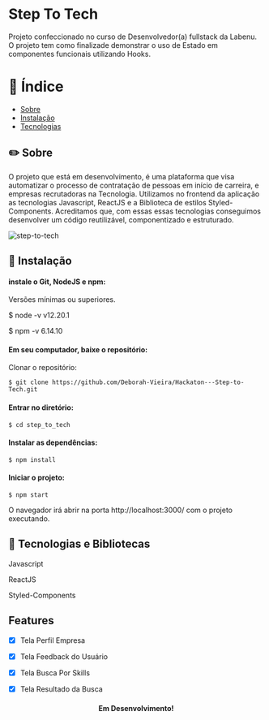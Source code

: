 <h1 >Step To Tech</h1>
<p >Projeto confeccionado no curso de Desenvolvedor(a) fullstack da Labenu. O projeto tem como finalizade demonstrar o uso de Estado em componentes funcionais utilizando Hooks.</p>


# :ledger: Índice
<!--ts-->
   * [Sobre](#sobre)
   * [Instalação](#instalacao)
   * [Tecnologias](#tecnologias)
<!--te-->


##     :pencil2:  Sobre
<p>O projeto que está em desenvolvimento, é uma plataforma que visa automatizar o processo de contratação de pessoas em início de carreira, e empresas recrutadoras na Tecnologia. Utilizamos no frontend da aplicação as tecnologias Javascript, ReactJS e a Biblioteca de estilos Styled-Components. Acreditamos que, com essas essas tecnologias conseguimos desenvolver um código reutilizável, componentizado e estruturado. </p>

  ![step-to-tech](https://user-images.githubusercontent.com/31224361/107162095-ae3e1780-697f-11eb-9124-6872de54c7f4.gif)


## :wrench:   Instalação
####   instale o Git, NodeJS e npm:
<p> Versões mínimas ou superiores.</p>

$ node -v
v12.20.1
  
$ npm -v
6.14.10</p>

#### Em seu computador, baixe o repositório:
<p> Clonar o repositório:</p>

```
$ git clone https://github.com/Deborah-Vieira/Hackaton---Step-to-Tech.git 
```

	
#### Entrar no diretório: 

```
$ cd step_to_tech 
```

#### Instalar as dependências: 

```
$ npm install
```


#### Iniciar o projeto: 

``` 
$ npm start 
```
<p> O navegador irá abrir na porta http://localhost:3000/ com o projeto executando.</p>




## :hammer: Tecnologias e Bibliotecas
   <p>Javascript</p> <p>ReactJS</p> <p>Styled-Components</p> 
 
## Features
- [x] Tela Perfil Empresa
- [x] Tela Feedback do Usuário
- [x] Tela Busca Por Skills
- [x] Tela Resultado da Busca



<h4 align="center"> 
	Em Desenvolvimento!
</h4>
